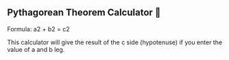 ## Pythagorean Theorem Calculator :triangular_ruler:

 Formula: a2 + b2 = c2
 
 This calculator will give the result of the c side (hypotenuse) if you enter the value of a and b leg.
